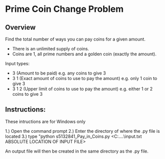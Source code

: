 # Prime Coin Change Problem
## Overview
Find the total number of ways you can pay coins for a given amount.
- There is an unlimited supply of coins.
- Coins are 1, all prime numbers and a golden coin (exactly the amount).

Input types:
- 3 (Amount to be paid) e.g. any coins to give 3
- 3  1 (Exact amount of coins to use to pay the amount) e.g. only 1 coin to give 3
- 3  1  2 (Upper limit of coins to use to pay the amount) e.g. either 1 or 2 coins to give 3

## Instructions:
These intructions are for Windows only

1.) Open the command prompt
2.) Enter the directory of where the .py file is located
3.) type "python s5132841_Pay_in_Coins.py <C:\....\input.txt ABSOLUTE LOCATION OF INPUT FILE>
 
An output file will then be created in the same directory as the .py file.
